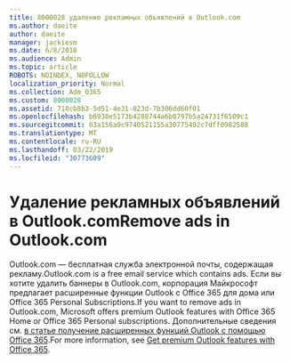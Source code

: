 ```yaml
---
title: 8000028 удаление рекламных объявлений в Outlook.com
ms.author: daeite
author: daeite
manager: jackiesm
ms.date: 6/8/2018
ms.audience: Admin
ms.topic: article
ROBOTS: NOINDEX, NOFOLLOW
localization_priority: Normal
ms.collection: Adm_O365
ms.custom: 8000028
ms.assetid: 718cb8b3-5d51-4e31-823d-7b306dd60f01
ms.openlocfilehash: b6938e5173b4288744a6b8797b5a24731f6509c1
ms.sourcegitcommit: 03a156a9c9740521155a30775492c7dff0982588
ms.translationtype: MT
ms.contentlocale: ru-RU
ms.lasthandoff: 03/22/2019
ms.locfileid: "30773609"
---
```

# <a name="remove-ads-in-outlookcom"></a><span data-ttu-id="de92d-102">Удаление рекламных объявлений в Outlook.com</span><span class="sxs-lookup"><span data-stu-id="de92d-102">Remove ads in Outlook.com</span></span>

<span data-ttu-id="de92d-103">Outlook.com — бесплатная служба электронной почты, содержащая рекламу.</span><span class="sxs-lookup"><span data-stu-id="de92d-103">Outlook.com is a free email service which contains ads.</span></span> <span data-ttu-id="de92d-104">Если вы хотите удалить баннеры в Outlook.com, корпорация Майкрософт предлагает расширенные функции Outlook с Office 365 для дома или Office 365 Personal Subscriptions.</span><span class="sxs-lookup"><span data-stu-id="de92d-104">If you want to remove ads in Outlook.com, Microsoft offers premium Outlook features with Office 365 Home or Office 365 Personal subscriptions.</span></span> <span data-ttu-id="de92d-105">Дополнительные сведения см. [в статье получение расширенных функций Outlook с помощью Office 365](https://go.microsoft.com/fwlink/?linkid=872181).</span><span class="sxs-lookup"><span data-stu-id="de92d-105">For more information, see [Get premium Outlook features with Office 365](https://go.microsoft.com/fwlink/?linkid=872181).</span></span>
  

